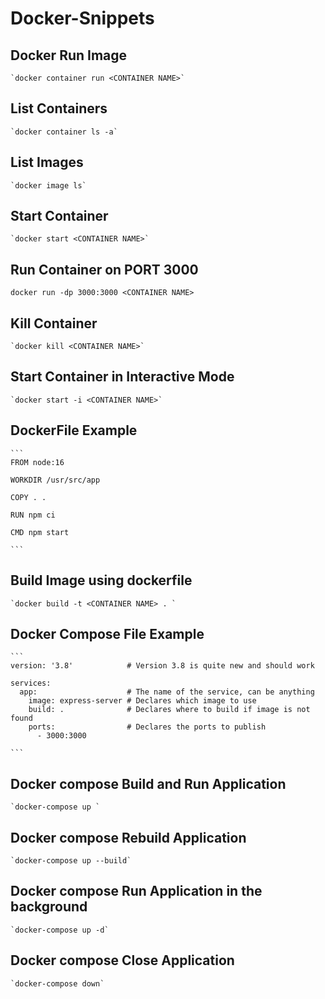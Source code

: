 # Docker-Snippets

  ## Docker Run Image

    `docker container run <CONTAINER NAME>`

  ## List Containers

    `docker container ls -a`

  ## List Images 

    `docker image ls`

  ## Start Container

    `docker start <CONTAINER NAME>`
    
  ## Run Container on PORT 3000
  
  `docker run -dp 3000:3000 <CONTAINER NAME>`

  ## Kill Container

    `docker kill <CONTAINER NAME>`

  ## Start Container in Interactive Mode

    `docker start -i <CONTAINER NAME>`

  ## DockerFile Example

    ```
    FROM node:16

    WORKDIR /usr/src/app

    COPY . .

    RUN npm ci

    CMD npm start

    ```

  ## Build Image using dockerfile

    `docker build -t <CONTAINER NAME> . `

  ## Docker Compose File Example

    ```
    version: '3.8'            # Version 3.8 is quite new and should work

    services:
      app:                    # The name of the service, can be anything
        image: express-server # Declares which image to use
        build: .              # Declares where to build if image is not found
        ports:                # Declares the ports to publish
          - 3000:3000

    ```

  ## Docker compose Build and Run Application

    `docker-compose up `

  ## Docker compose Rebuild Application

    `docker-compose up --build`

  ## Docker compose Run Application in the background

    `docker-compose up -d`

  ## Docker compose Close Application

    `docker-compose down`

